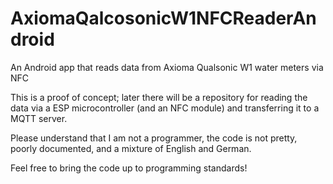 # AxiomaQalcosonicW1NFCReaderAndroid
An Android app that reads data from Axioma Qualsonic W1 water meters via NFC

This is a proof of concept; later there will be a repository for reading the data via a ESP microcontroller (and an NFC module) and transferring it to a MQTT server.

Please understand that I am not a programmer, the code is not pretty, poorly documented, and a mixture of English and German.

Feel free to bring the code up to programming standards!
